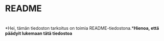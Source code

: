 # <h1>README<h1>

*Hei, tämän tiedoston tarkoitus on toimia README-tiedostona.***Hienoa, että päädyit lukemaan tätä tiedostoa**
